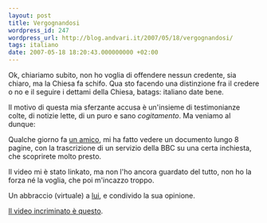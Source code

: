 ```yaml
---
layout: post
title: Vergognandosi
wordpress_id: 247
wordpress_url: http://blog.andvari.it/2007/05/18/vergognandosi/
tags: italiano
date: 2007-05-18 18:20:43.000000000 +02:00
---
```

Ok, chiariamo subito, non ho voglia di offendere nessun credente, sia chiaro, ma la Chiesa fa schifo. Qua sto facendo una distinzione fra il credere o no e il seguire i dettami della Chiesa, batags: italiano
date bene.

Il motivo di questa mia sferzante accusa è un'insieme di testimonianze colte, di notizie lette, di un puro e sano <em>cogitamento</em>. Ma veniamo al dunque:

Qualche giorno fa <a href="http://www.enricozavattasymphonies.tk">un amico</a>,  mi ha fatto vedere un documento lungo 8 pagine, con la trascrizione di un servizio della BBC su una certa inchiesta, che scoprirete molto presto.

Il video mi è stato linkato, ma non l'ho ancora guardato del tutto, non ho la forza né la voglia, che poi m'incazzo troppo.

Un abbraccio (virtuale) a <a href="http://ubuntista.wordpress.com/2007/05/18/off-topic-piangere-sperando-in-un-futuro-migliore/">lui</a>, e condivido la sua opinione.

<a href="http://video.google.it/videoplay?docid=3237027119714361315">Il video incriminato è questo</a>.
